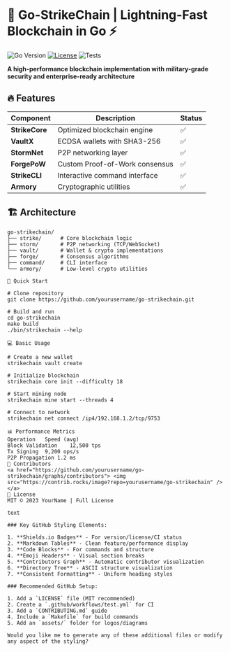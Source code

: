 # 🚀 Go-StrikeChain | Lightning-Fast Blockchain in Go ⚡

![Go Version](https://img.shields.io/badge/go-1.21+-blue.svg)
[![License](https://img.shields.io/badge/license-MIT-green.svg)](LICENSE)
![Tests](https://github.com/yourusername/go-strikechain/actions/workflows/test.yml/badge.svg)

**A high-performance blockchain implementation with military-grade security and enterprise-ready architecture**

## 🔥 Features

| Component       | Description                                  | Status |
|-----------------|--------------------------------------------|--------|
| **StrikeCore**  | Optimized blockchain engine                | ✅     |
| **VaultX**      | ECDSA wallets with SHA3-256                | ✅     |
| **StormNet**    | P2P networking layer                       | ✅     |
| **ForgePoW**    | Custom Proof-of-Work consensus             | ✅     |
| **StrikeCLI**   | Interactive command interface              | ✅     |
| **Armory**      | Cryptographic utilities                    | ✅     |

## 🏗️ Architecture

```text
go-strikechain/
├── strike/      # Core blockchain logic
├── storm/       # P2P networking (TCP/WebSocket)
├── vault/       # Wallet & crypto implementations
├── forge/       # Consensus algorithms
├── command/     # CLI interface
└── armory/      # Low-level crypto utilities

🚀 Quick Start

# Clone repository
git clone https://github.com/yourusername/go-strikechain.git

# Build and run
cd go-strikechain
make build
./bin/strikechain --help

💻 Basic Usage

# Create a new wallet
strikechain vault create

# Initialize blockchain
strikechain core init --difficulty 18

# Start mining node
strikechain mine start --threads 4

# Connect to network
strikechain net connect /ip4/192.168.1.2/tcp/9753

📊 Performance Metrics
Operation	Speed (avg)
Block Validation	12,500 tps
Tx Signing	9,200 ops/s
P2P Propagation	1.2 ms
🌟 Contributors
<a href="https://github.com/yourusername/go-strikechain/graphs/contributors"> <img src="https://contrib.rocks/image?repo=yourusername/go-strikechain" /> </a>
📜 License
MIT © 2023 YourName | Full License

text

### Key GitHub Styling Elements:

1. **Shields.io Badges** - For version/license/CI status
2. **Markdown Tables** - Clean feature/performance display
3. **Code Blocks** - For commands and structure
4. **Emoji Headers** - Visual section breaks
5. **Contributors Graph** - Automatic contributor visualization
6. **Directory Tree** - ASCII structure visualization
7. **Consistent Formatting** - Uniform heading styles

### Recommended GitHub Setup:

1. Add a `LICENSE` file (MIT recommended)
2. Create a `.github/workflows/test.yml` for CI
3. Add a `CONTRIBUTING.md` guide
4. Include a `Makefile` for build commands
5. Add an `assets/` folder for logos/diagrams

Would you like me to generate any of these additional files or modify any aspect of the styling?
